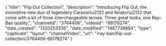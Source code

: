 {
    "title": "Flip Out Collection",
    "description": "Introducing Flip Out, the innovative new duo of legendary Caravan\u2122 and Aviator\u2122 that come with a kit of three interchangeable lenses. Three great looks, one Ray-Ban quality.",
    "channelid": "3764406",
    "videoid": "66178274",
    "date_created": "1320253336",
    "date_modified": "1467739894",
    "type": "captivate",
    "layout": "channelVideo",
    "url": "\/ray-ban\/flip-out-collection\/3764406-66178274"
}